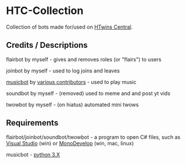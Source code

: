# HTC-Collection
Collection of bots made for/used on [HTwins Central](https://discord.gg/011z1ORKMpEtNwD7b).

## Credits / Descriptions
flairbot by myself - gives and removes roles (or "flairs") to users

joinbot by myself - used to log joins and leaves

[musicbot](https://github.com/Just-Some-Bots/MusicBot) by [various contributors](https://github.com/Just-Some-Bots/MusicBot/graphs/contributors) - used to play music

soundbot by myself - (removed) used to meme and and post yt vids

twowbot by myself - (on hiatus) automated mini twows

## Requirements
flairbot/joinbot/soundbot/twowbot - a program to open C# files, such as [Visual Studio](https://www.visualstudio.com/) (win) or [MonoDevelop](http://www.monodevelop.com/) (win, mac, linux)

musicbot - [python 3.X](https://www.python.org/downloads/release/python-360/)
